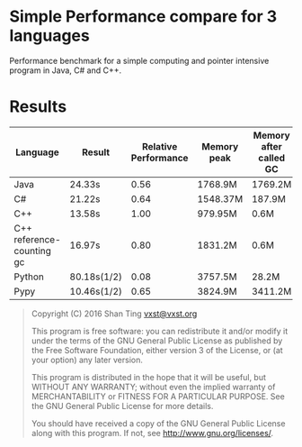 # Simple Performance compare for 3 languages

Performance benchmark for a simple computing and pointer intensive program in Java, C# and C++.

# Results

Language | Result | Relative Performance | Memory peak | Memory after called GC |Relative Memory
--- | --- | --- | --- | --- | ---
Java | 24.33s | 0.56 | 1768.9M | 1769.2M | 1.80
C#   |  21.22s | 0.64 | 1548.37M | 187.9M | 1.58
C++  | 13.58s  | 1.00 | 979.95M | 0.6M | 1.0
C++ reference-counting gc | 16.97s | 0.80 | 1831.2M | 0.6M | 1.87
Python | 80.18s(1/2) | 0.08 | 3757.5M | 28.2M | 7.66
Pypy | 10.46s(1/2) | 0.65 | 3824.9M | 3411.2M | 7.80

> Copyright (C) 2016  Shan Ting <vxst@vxst.org>
> 
> This program is free software: you can redistribute it and/or modify
> it under the terms of the GNU General Public License as published by
> the Free Software Foundation, either version 3 of the License, or
> (at your option) any later version.
> 
> This program is distributed in the hope that it will be useful,
> but WITHOUT ANY WARRANTY; without even the implied warranty of
> MERCHANTABILITY or FITNESS FOR A PARTICULAR PURPOSE.  See the
> GNU General Public License for more details.
> 
> You should have received a copy of the GNU General Public License
> along with this program.  If not, see <http://www.gnu.org/licenses/>.

